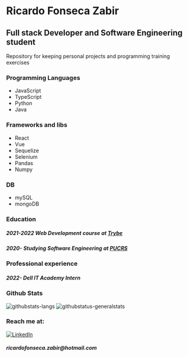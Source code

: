 <h1>Ricardo Fonseca Zabir</h1>
<h2> Full stack Developer and Software Engineering student </h2>
<span> Repository for keeping personal projects and programming training exercises </span>
<br>
<h3>Programming Languages </h3>
<ul>
  <li> JavaScript </li>
  <li> TypeScript </li>
  <li> Python </li>
  <li> Java </li>
 </ul>
<h3>Frameworks and libs </h3>
<ul>
  <li> React </li>
  <li> Vue </li>
  <li> Sequelize </li>
  <li> Selenium </li>
  <li> Pandas </li>
  <li> Numpy </li>
 </ul>
<h3> DB </h3>
<ul>
  <li> mySQL </li>
  <li> mongoDB </li>
</ul>
<h3> Education </h3>
<h5> 2021-2022 Web Development course at <a href="https://www.betrybe.com">Trybe</a> </h5>
<h5> 2020- Studying Software Engineering at <a href="https://www.pucrs.br">PUCRS</a> </h5>
<h3> Professional experience </h3>
<h5> 2022- Dell IT Academy Intern </h5>
<h3> Github Stats </h3>
<img src="https://github-readme-stats.vercel.app/api/top-langs/?username=ricardo-zabir" alt="githubstats-langs"/>
<img src="https://github-readme-stats.vercel.app/api?username=ricardo-zabir" alt="githubstatus-generalstats" />
<h3> Reach me at: </h3>
<a href="https://www.linkedin.com/in/ricardo-zabir/"><img alt="LinkedIn" src="https://img.shields.io/badge/LinkedIn-0077B5?style=for-the-badge&logo=linkedin&logoColor=white" /></a>
<h5> ricardofonseca.zabir@hotmail.com </h5>


 
